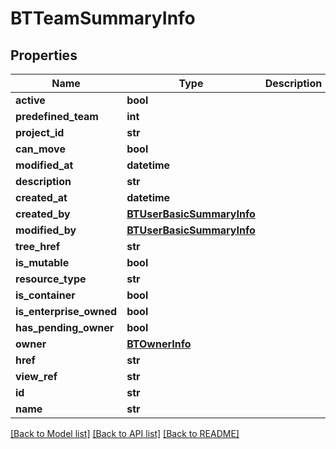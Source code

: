# BTTeamSummaryInfo

## Properties
Name | Type | Description | Notes
------------ | ------------- | ------------- | -------------
**active** | **bool** |  | [optional] 
**predefined_team** | **int** |  | [optional] 
**project_id** | **str** |  | [optional] 
**can_move** | **bool** |  | [optional] 
**modified_at** | **datetime** |  | [optional] 
**description** | **str** |  | [optional] 
**created_at** | **datetime** |  | [optional] 
**created_by** | [**BTUserBasicSummaryInfo**](BTUserBasicSummaryInfo.md) |  | [optional] 
**modified_by** | [**BTUserBasicSummaryInfo**](BTUserBasicSummaryInfo.md) |  | [optional] 
**tree_href** | **str** |  | [optional] 
**is_mutable** | **bool** |  | [optional] 
**resource_type** | **str** |  | [optional] 
**is_container** | **bool** |  | [optional] 
**is_enterprise_owned** | **bool** |  | [optional] 
**has_pending_owner** | **bool** |  | [optional] 
**owner** | [**BTOwnerInfo**](BTOwnerInfo.md) |  | [optional] 
**href** | **str** |  | [optional] 
**view_ref** | **str** |  | [optional] 
**id** | **str** |  | [optional] 
**name** | **str** |  | [optional] 

[[Back to Model list]](../README.md#documentation-for-models) [[Back to API list]](../README.md#documentation-for-api-endpoints) [[Back to README]](../README.md)


